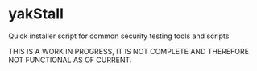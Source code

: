 # yakStall
Quick installer script for common security testing tools and scripts

THIS IS A WORK IN PROGRESS, IT IS NOT COMPLETE AND THEREFORE NOT FUNCTIONAL AS OF CURRENT.
